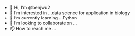 - 👋 Hi, I’m @benjwu2
- 👀 I’m interested in ...data science for application in biology
- 🌱 I’m currently learning ...Python
- 💞️ I’m looking to collaborate on ...
- 📫 How to reach me ...

<!---
benjwu2/benjwu2 is a ✨ special ✨ repository because its `README.md` (this file) appears on your GitHub profile.
You can click the Preview link to take a look at your changes.
--->
